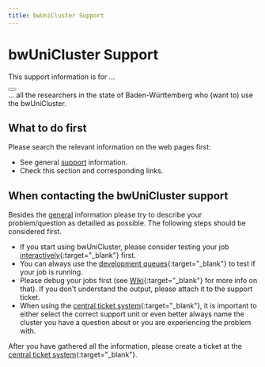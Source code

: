 ```yaml
---
title: bwUniCluster Support
---
```

# bwUniCluster Support

<article class="message is-warning">
  <div class="message-header">
    <p>This support information is for ...</p>
    <button class="delete" aria-label="delete"></button>
  </div>
  <div class="message-body">
    ... all the researchers in the state of Baden-Württemberg who (want to) use the bwUniCluster.
  </div>
</article>

## What to do first

Please search the relevant information on the web pages first:

- See general [support](/support/) information.
- Check this section and corresponding links.

## When contacting the bwUniCluster support

Besides the [general](/support/) information please try to describe your problem/question as detailled as possible.
The following steps should be considered first.

- If you start using bwUniCluster, please consider testing your job [interactively](https://wiki.bwhpc.de/e/BwUniCluster_2.0_Batch_Queues#Interactive_Jobs){:target="_blank"} first.
- You can always use the [development queues](https://wiki.bwhpc.de/e/BwUniCluster_2.0_Batch_Queues){:target="_blank"} to test if your job is running.
- Please debug your jobs first (see [Wiki](https://wiki.bwhpc.de/e/BwUniCluster_2.0_Slurm_common_Features){:target="_blank"} for more info on that).
  If you don't understand the output, please attach it to the support ticket.
- When using the [central ticket system](https://bw-support.scc.kit.edu/){:target="_blank"},
it is important to either select the correct support unit or even better always name the cluster you have a question about or you are experiencing the problem with.

After you have gathered all the information, please create a ticket at the [central ticket system](https://bw-support.scc.kit.edu/){:target="_blank"}.
